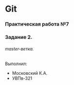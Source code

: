# Git
### Практическая работа №7
### Задание 2.
###### master-ветка.
Выполнил:

* Московский К.А.
* УВПв-321